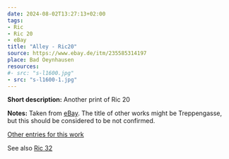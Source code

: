 ```yaml
---
date: 2024-08-02T13:27:13+02:00
tags:
- Ric
- Ric 20
- eBay
title: "Alley - Ric20"
source: https://www.ebay.de/itm/235585314197
place: Bad Oeynhausen
resources:
#- src: "s-l1600.jpg"
- src: "s-l1600-1.jpg"
---
```


**Short description:** Another print of Ric 20

**Notes:** Taken from [eBay](https://www.ebay.de/itm/235585314197). The title of other works might be Treppengasse, but this should be considered to be not confirmed.

[Other entries for this work](/tags/ric-20)

See also [Ric 32](/tags/ric-32)
